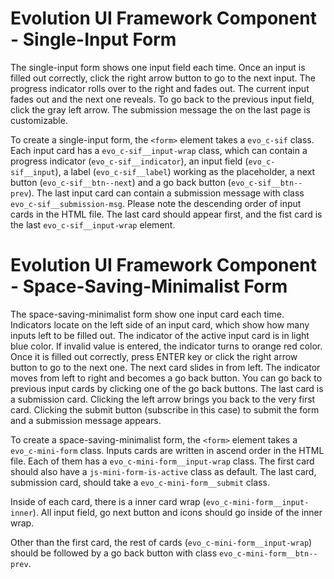 # Evolution UI Framework Component - Single-Input Form

The single-input form shows one input field each time. Once an input is filled out correctly, click the right arrow button to go to the next input. The progress indicator rolls over to the right and fades out. The current input fades out and the next one reveals. To go back to the previous input field, click the gray left arrow. The submission message the on the last page is customizable.

To create a single-input form, the `<form>` element takes a `evo_c-sif` class. Each input card has a `evo_c-sif__input-wrap` class, which can contain a progress indicator (`evo_c-sif__indicator`), an input field (`evo_c-sif__input`), a label (`evo_c-sif__label`) working as the placeholder, a next button (`evo_c-sif__btn--next`) and a go back button (`evo_c-sif__btn--prev`). The last input card can contain a submission message with class `evo_c-sif__submission-msg`. Please note the descending order of input cards in the HTML file. The last card should appear first, and the fist card is the last `evo_c-sif__input-wrap` element.

# Evolution UI Framework Component - Space-Saving-Minimalist Form

The space-saving-minimalist form show one input card each time. Indicators locate on the left side of an input card, which show how many inputs left to be filled out. The indicator of the active input card is in light blue color. If invalid value is entered, the indicator turns to orange red color. Once it is filled out correctly, press ENTER key or click the right arrow button to go to the next one. The next card slides in from left. The indicator moves from left to right and becomes a go back button. You can go back to previous input cards by clicking one of the go back buttons. The last card is a submission card. Clicking the left arrow brings you back to the very first card. Clicking the submit button (subscribe in this case) to submit the form and a submission message appears.
 
 
To create a space-saving-minimalist form, the `<form>` element takes a `evo_c-mini-form` class. Inputs cards are written in ascend order in the HTML file. Each of them has a `evo_c-mini-form__input-wrap` class. The first card should also have a `js-mini-form-is-active` class as default. The last card, submission card, should take a `evo_c-mini-form__submit` class. 

Inside of each card, there is a inner card wrap (`evo_c-mini-form__input-inner`). All input field, go next button and icons should go inside of the inner wrap. 

Other than the first card, the rest of cards (`evo_c-mini-form__input-wrap`) should be followed by a go back button with class `evo_c-mini-form__btn--prev`.


